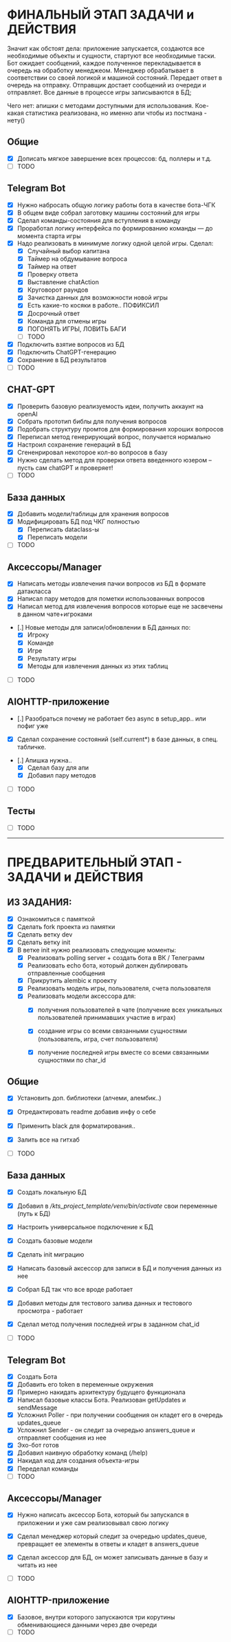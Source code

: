 # ФИНАЛЬНЫЙ ЭТАП ЗАДАЧИ и ДЕЙСТВИЯ

Значит как обстоят дела: приложение запускается, создаются все необходимые объекты и сущности, стартуют все необходимые таски.
Бот ожидает сообщений, каждое полученное перекладывается в очередь на обработку менеджеом.
Менеджер обрабатывает в соответствии со своей логикой и машиной состояний. Передает ответ в очередь на отправку.
Отправщик достает сообщений из очереди и отправляет.
Все данные в процессе игры записываются в БД;

Чего нет: апишки с методами доступными для использования. Кое-какая статистика реализована, но именно апи чтобы из постмана - нету()


## Общие
- [x] Дописать мягкое завершение всех процессов: бд, поллеры и т.д.
- [ ] TODO

## Telegram Bot
- [x] Нужно набросать общую логику работы бота в качестве бота-ЧГК
- [x] В общем виде собрал заготовку машины состояний для игры
- [x] Сделал команды-состояния для вступления в команду
- [x] Проработал логику интерфейса по формированию команды — до момента старта игры
- [x] Надо реализовать в минимуме логику одной целой игры. Сделал:
    - [x] Cлучайный выбор капитана
    - [x] Таймер на обдумывание вопроса
    - [x] Таймер на ответ
    - [x] Проверку ответа
    - [x] Выставление chatAction
    - [x] Круговорот раундов
    - [x] Зачистка данных для возможности новой игры
    - [x] Есть какие-то косяки в работе.. ПОФИКСИЛ
    - [x] Досрочный ответ
    - [x] Команда для отмены игры
    - [x] ПОГОНЯТЬ ИГРЫ, ЛОВИТЬ БАГИ
    - [ ] TODO
- [x] Подключить взятие вопросов из БД
- [x] Подключить ChatGPT-генерацию
- [x] Сохранение в БД результатов
- [ ] TODO

## CHAT-GPT
- [x] Проверить базовую реализуемость идеи, получить аккаунт на openAI
- [x] Собрать прототип библы для получения вопросов
- [x] Подобрать структуру промтов для формирования хороших вопросов
- [x] Переписал метод генерирующий вопрос, получается нормально
- [x] Настроил сохранение генераций в БД
- [x] Сгененрировал некоторое кол-во вопросов в базу
- [x] Нужно сделать метод для проверки ответа введенного юзером – пусть сам chatGPT и проверяет!
- [ ] TODO

## База данных
- [x] Добавить модели/таблицы для хранения вопросов
- [x] Модифицировать БД под ЧКГ полностью
  - [x] Переписать dataclass-ы
  - [x] Переписать модели
- [ ] TODO

## Аксессоры/Manager
- [x] Написать методы извлечения пачки вопросов из БД в формате датакласса
- [x] Написал пару методов для пометки использованных вопросов
- [x] Написал метод для извлечения вопросов которые еще не засвечены в данном чате+игроками
- [.] Новые методы для записи/обновлении в БД данных по:
  - [x] Игроку
  - [x] Команде
  - [x] Игре
  - [x] Результату игры
  - [x] Методы для извлечения данных из этих таблиц
- [ ] TODO
  

## AIOHTTP-приложение
- [.] Разобраться почему не работает без async в setup_app.. или пофиг уже
- [x] Сделал сохранение состояний (self.current*) в базе данных, в спец. табличке.
- [.] Апишка нужна..
  - [x] Сделал базу для апи
  - [x] Добавил пару методов
- [ ] TODO

## Тесты
- [ ] TODO


---



# ПРЕДВАРИТЕЛЬНЫЙ ЭТАП - ЗАДАЧИ и ДЕЙСТВИЯ

## ИЗ ЗАДАНИЯ:
- [x] Ознакомиться с памяткой
- [x] Сделать fork проекта из памятки 
- [x] Cделать ветку dev
- [x] Cделать ветку init
- [x] В ветке init нужно реализовать следующие моменты:
    - [x] Реализовать polling server + создать бота в ВК / Телеграмм
    - [x] Реализовать echo бота, который должен дублировать отправленные сообщения
    - [x] Прикрутить alembic к проекту
    - [x] Реализовать модель игры, пользователя, счета пользователя
    - [x] Реализовать модели аксессора для:
        - [x] получения пользователей в чате (получение всех уникальных пользователей принимавших участие в играх)
        - [x] создание игры со всеми связанными сущностями (пользователь, игра, счет пользователя)
        - [x] получение последней игры вместе со всеми связанными сущностями по char_id
    

## Общие
- [x] Установить доп. библиотеки (алчеми, алембик..)
- [x] Отредактировать readme добавив инфу о себе
- [x] Применить black для форматирования..
- [x] Залить все на гитхаб
- [ ] TODO


## База данных
- [x] Создать локальную БД
- [x] Добавил в */kts_project_template/venv/bin/activate* свои переменные (путь к БД)
- [x] Настроить универсальное подключение к БД
- [x] Создать базовые модели
- [x] Сделать init миграцию
- [x] Написать базовый аксессор для записи в БД и получения данных из нее
- [x] Собрал БД так что все вроде работает
- [x] Добавил методы для тестового залива данных и тестового просмотра - работает
- [x] Сделал метод получения последней игры в заданном chat_id
- [ ] TODO

  
## Telegram Bot
- [x] Создать Бота
- [x] Добавить его token в переменные окружения
- [x] Примерно накидать архитектуру будущего функционала
- [x] Написал базовые классы Бота. Реализован getUpdates и sendMessage
- [x] Усложнил Poller - при получении сообщения он кладет его в очередь updates_queue
- [x] Усложнил Sender - он следит за очередью answers_queue и отправляет сообщения из нее
- [x] Эхо-бот готов
- [x] Добавил наивную обработку команд (/help)
- [x] Накидал код для создания объекта-игры
- [x] Переделал команды
- [ ] TODO

## Аксессоры/Manager
- [x] Нужно написать аксессор Бота, который бы запускался в приложении и уже сам реализовывал свою логику
- [x] Сделал менеджер который следит за очередью updates_queue, превращает ее элементы в ответы и кладет в answers_queue
- [x] Сделал аксессор для БД, он может записывать данные в базу и читать из нее
- [ ] TODO


## AIOHTTP-приложение
- [x] Базовое, внутри которого запускаются три корутины обменивающиеся данными через две очереди
- [ ] TODO
